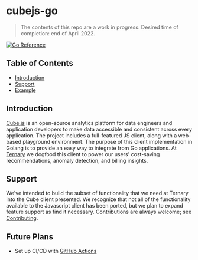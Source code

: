 # cubejs-go

> The contents of this repo are a work in progress. Desired time of completion: end of April 2022.

[![Go Reference](https://pkg.go.dev/badge/github.com/TernaryInc/cubejs-go.svg)](https://pkg.go.dev/github.com/TernaryInc/cubejs-go)

## Table of Contents

- [Introduction](#introduction)
- [Support](#support)
- [Example](#example)

## Introduction

[Cube.js](https://cube.dev/) is an open-source analytics platform for data engineers and application developers to make data accessible and consistent across every application. The project includes a full-featured JS client, along with a web-based playground environment. The purpose of this client implementation in Golang is to provide an easy way to integrate from Go applications. At [Ternary](https://ternary.app/) we dogfood this client to power our users' cost-saving recommendations, anomaly detection, and billing insights.

## Support

We've intended to build the subset of functionality that we need at Ternary into the Cube client presented. We recognize that not all of the functionality available to the Javascript client has been ported, but we plan to expand feature support as find it necessary. Contributions are always welcome; see [Contributing](contributing.md).

## Future Plans

- Set up CI/CD with [GitHub Actions](https://gfgfddgleb.medium.com/how-to-test-your-go-code-with-github-actions-f15881d46089)
